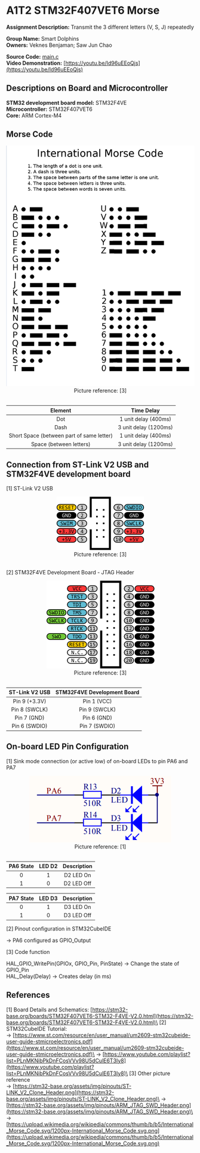 # A1T2 STM32F407VET6 Morse

**Assignment Description:** Transmit the 3 different letters (V, S, J) repeatedly

**Group Name:** Smart Dolphins\
**Owners:** Veknes Benjaman; Saw Jun Chao

**Source Code:** [main.c](/A1T2_STM32F407VET6_Morse/Core/Src/main.c)\
**Video Demonstration:** [https://youtu.be/Id96uEEoQjs](https://youtu.be/Id96uEEoQjs)

## Descriptions on Board and Microcontroller

**STM32 development board model:** STM32F4VE\
**Microcontroller:** STM32F407VET6\
**Core:** ARM Cortex-M4

## Morse Code

<center><img src="/pictures/International_Morse_Code.png"></center>
<center>Picture reference: [3]</center><br />

<center>

| Element  | Time Delay | 
| :-------: | :------: |  
| Dot | 1 unit delay (400ms) |  
| Dash | 3 unit delay (1200ms) |  
| Short Space (between part of same letter) | 1 unit delay (400ms) |  
| Space (between letters) | 3 unit delay (1200ms) |

</center>

## Connection from ST-Link V2 USB and STM32F4VE development board
[1] ST-Link V2 USB

<center><img src="/pictures/ST-LINK_V2_Clone_Header.png"></center>
<center>Picture reference: [3]</center><br />

[2] STM32F4VE Development Board - JTAG Header

<center><img src="/pictures/ARM_JTAG_SWD_Header.png"></center>
<center>Picture reference: [3]</center><br />

<center>

| ST-Link V2 USB  | STM32F4VE Development Board | 
| :-------: | :------: |  
| Pin 9 (+3.3V) | Pin 1 (VCC) |  
| Pin 8 (SWCLK) | Pin 9 (SWCLK) |  
| Pin 7 (GND) | Pin 6 (GND) |  
| Pin 6 (SWDIO) | Pin 7 (SWDIO) |  

</center>

## On-board LED Pin Configuration
[1] Sink mode connection (or active low) of on-board LEDs to pin PA6 and PA7

<center><img src="/pictures/Onboard_LED_Schematics.png"></center>
<center>Picture reference: [1]</center><br />

<center>

| PA6 State  | LED D2 | Description |
| :-------: | :------: | :------: |
| 0 | 1 | D2 LED On |
| 1 | 0 | D2 LED Off |

| PA7 State  | LED D3 | Description |
| :-------: | :------: | :------: |
| 0 | 1 | D3 LED On |
| 1 | 0 | D3 LED Off |

</center>

[2] Pinout configuration in STM32CubeIDE

-> PA6 configured as GPIO_Output

[3] Code function

HAL_GPIO_WritePin(GPIOx, GPIO_Pin, PinState) -> Change the state of GPIO_Pin\
HAL_Delay(Delay) -> Creates delay (in ms)

## References

[1] Board Details and Schematics: [https://stm32-base.org/boards/STM32F407VET6-STM32-F4VE-V2.0.html](https://stm32-base.org/boards/STM32F407VET6-STM32-F4VE-V2.0.html)\
[2] STM32CubeIDE Tutorial:\
-> [https://www.st.com/resource/en/user_manual/um2609-stm32cubeide-user-guide-stmicroelectronics.pdf](https://www.st.com/resource/en/user_manual/um2609-stm32cubeide-user-guide-stmicroelectronics.pdf)\
-> [https://www.youtube.com/playlist?list=PLnMKNibPkDnFCosVVv98U5dCulE6T3Iy8](https://www.youtube.com/playlist?list=PLnMKNibPkDnFCosVVv98U5dCulE6T3Iy8)\
[3] Other picture reference\
-> [https://stm32-base.org/assets/img/pinouts/ST-LINK_V2_Clone_Header.png](https://stm32-base.org/assets/img/pinouts/ST-LINK_V2_Clone_Header.png)\
-> [https://stm32-base.org/assets/img/pinouts/ARM_JTAG_SWD_Header.png](https://stm32-base.org/assets/img/pinouts/ARM_JTAG_SWD_Header.png)\
-> [https://upload.wikimedia.org/wikipedia/commons/thumb/b/b5/International_Morse_Code.svg/1200px-International_Morse_Code.svg.png](https://upload.wikimedia.org/wikipedia/commons/thumb/b/b5/International_Morse_Code.svg/1200px-International_Morse_Code.svg.png)